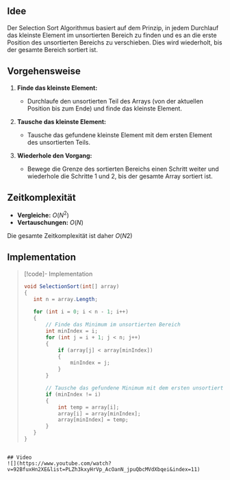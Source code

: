 ## Idee

Der Selection Sort Algorithmus basiert auf dem Prinzip, in jedem Durchlauf das kleinste Element im unsortierten Bereich zu finden und es an die erste Position des unsortierten Bereichs zu verschieben. Dies wird wiederholt, bis der gesamte Bereich sortiert ist.

## Vorgehensweise

1. **Finde das kleinste Element:**
    
    - Durchlaufe den unsortierten Teil des Arrays (von der aktuellen Position bis zum Ende) und finde das kleinste Element.
2. **Tausche das kleinste Element:**
    
    - Tausche das gefundene kleinste Element mit dem ersten Element des unsortierten Teils.
3. **Wiederhole den Vorgang:**
    
    - Bewege die Grenze des sortierten Bereichs einen Schritt weiter und wiederhole die Schritte 1 und 2, bis der gesamte Array sortiert ist.

## Zeitkomplexität

- **Vergleiche:** $O(N^2)$
- **Vertauschungen:** $O(N)$

Die gesamte Zeitkomplexität ist daher $O(N2)$

## Implementation
> [!code]- Implementation
> ```csharp
> void SelectionSort(int[] array)
>{
>    int n = array.Length;
>    
>    for (int i = 0; i < n - 1; i++)
>    {
>        // Finde das Minimum im unsortierten Bereich
>        int minIndex = i;
>        for (int j = i + 1; j < n; j++)
>        {
>            if (array[j] < array[minIndex])
>            {
>                minIndex = j;
>            }
>        }
>
>        // Tausche das gefundene Minimum mit dem ersten unsortierten Element
>        if (minIndex != i)
>        {
>            int temp = array[i];
>            array[i] = array[minIndex];
>            array[minIndex] = temp;
>        }
>    }
>}

```

## Video
![](https://www.youtube.com/watch?v=92BfuxHn2XE&list=PLZh3kxyHrVp_AcOanN_jpuQbcMVdXbqei&index=11)